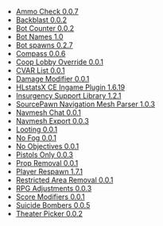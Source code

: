 
 * <a href='#ammocheck'>Ammo Check 0.0.7</a>
 * <a href='#backblast'>Backblast 0.0.2</a>
 * <a href='#botcount'>Bot Counter 0.0.2</a>
 * <a href='#botnames'>Bot Names 1.0</a>
 * <a href='#botspawns'>Bot spawns 0.2.7</a>
 * <a href='#compass'>Compass 0.0.6</a>
 * <a href='#cooplobby'>Coop Lobby Override 0.0.1</a>
 * <a href='#cvarlist'>CVAR List 0.0.1</a>
 * <a href='#damagemod'>Damage Modifier 0.0.1</a>
 * <a href='#hlstatsx'>HLstatsX CE Ingame Plugin 1.6.19</a>
 * <a href='#insurgency'>Insurgency Support Library 1.2.1</a>
 * <a href='#navmesh'>SourcePawn Navigation Mesh Parser 1.0.3</a>
 * <a href='#navmesh-chat'>Navmesh Chat 0.0.1</a>
 * <a href='#navmesh-export'>Navmesh Export 0.0.3</a>
 * <a href='#looting'>Looting 0.0.1</a>
 * <a href='#nofog'>No Fog 0.0.1</a>
 * <a href='#noobj'>No Objectives 0.0.1</a>
 * <a href='#pistolsonly'>Pistols Only 0.0.3</a>
 * <a href='#prop_dynamic'>Prop Removal 0.0.1</a>
 * <a href='#respawn'>Player Respawn 1.7.1</a>
 * <a href='#restrictedarea'>Restricted Area Removal 0.0.1</a>
 * <a href='#rpgdrift'>RPG Adjustments 0.0.3</a>
 * <a href='#score'>Score Modifiers 0.0.1</a>
 * <a href='#suicide_bomb'>Suicide Bombers 0.0.5</a>
 * <a href='#theaterpicker'>Theater Picker 0.0.2</a>

